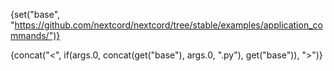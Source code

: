{set("base", "https://github.com/nextcord/nextcord/tree/stable/examples/application_commands/")}

{concat("<", if(args.0, concat(get("base"), args.0, ".py"), get("base")), ">")}
